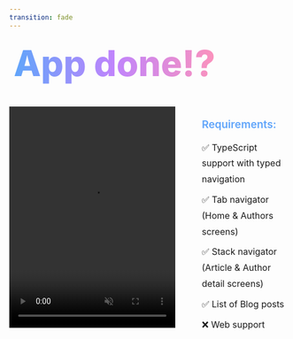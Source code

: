 ```yaml
---
transition: fade
---
```


<div
  v-motion
  :initial="{ x: -80 }"
  :enter="{ x: 0 }"
  :leave="{ x: 1000 }"
  style="font-size: 4rem; font-weight: 800; padding: 0.5rem; display: inline-block; line-height: 1.2;"
>
  <span style="background: linear-gradient(to right, rgb(96, 165, 250), rgb(192, 132, 252), rgb(251, 146, 188)); -webkit-background-clip: text; -webkit-text-fill-color: transparent; background-clip: text;">App done!?</span> 
</div>

<div style="display: flex; align-items: flex-start; justify-content: center; gap: 3rem; margin-top: 2rem;">
  <div style="display: flex; flex-direction: column; align-items: center;">
    <video v-motion :initial="{ opacity: 0, y: 100 }" :enter="{ opacity: 1, y: 0, transition: { delay: 300, duration: 600 } }" src="/assets/app-blog-done.mov" class="rounded-lg shadow-xl" style="width: 300px; height: 400px; object-fit: contain;" autoplay loop muted playsinline></video>
  </div>

  <div style="text-align: left;">
    <p style="font-size: 1.2rem; font-weight: 600; margin-bottom: 1rem; color: #60a5fa;">Requirements:</p>
    <ul style="list-style-type: none; padding-left: 0; font-size: 1rem; line-height: 1.8;">
      <li v-click style="margin-bottom: 0.5rem;">✅ TypeScript support with typed navigation</li>
      <li v-click style="margin-bottom: 0.5rem;">✅ Tab navigator (Home & Authors screens)</li>
      <li v-click style="margin-bottom: 0.5rem;">✅ Stack navigator (Article & Author detail screens)</li>
      <li v-click style="margin-bottom: 0.5rem;">✅ List of Blog posts </li>
      <li v-click style="margin-bottom: 0.5rem;">❌ Web support</li>
    </ul>
  </div>
</div>

<!--
That's it, we've created our app. We've got typescript support, a tab & stack navigator, a list of blog posts and a detail screen for each blog post. Web support - not really. I tried to build this project for web using react navigation and I kind of ran out of time fighting with it. Long story short it involves configuring webpack and making it play nice with React and everything else. I think i could have gotten it to work, but I felt it wasn't worth the effort.
-->

